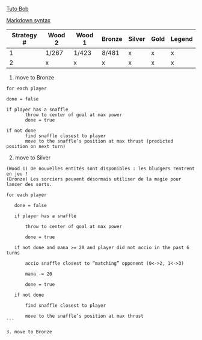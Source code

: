 [Tuto Bob](https://www.codingame.com/blog/lazy-keep-simple/?utm_source=codingame&utm_medium=details-page&utm_campaign=cg-blog&utm_content=fantastic-bits)

[Markdown syntax](https://www.ionos.fr/digitalguide/sites-internet/developpement-web/markdown/)

|Strategy #|Wood 2|Wood 1|Bronze|Silver|Gold|Legend|
|-|-|-|-|-|-|-|
|1|1/267|1/423|8/481|x|x|x|
|2|x|x|x|x|x|x|

1. move to Bronze

```
for each player

done = false

if player has a snaffle
       throw to center of goal at max power
       done = true
       
if not done
       find snaffle closest to player
       move to the snaffle’s position at max thrust (predicted position on next turn)
```

2. move to Silver

``` new rules:
(Wood 1) De nouvelles entités sont disponibles : les bludgers rentrent en jeu !
(Bronze) Les sorciers peuvent désormais utiliser de la magie pour lancer des sorts.
```

````
for each player

   done = false

   if player has a snaffle

       throw to center of goal at max power

       done = true

   if not done and mana >= 20 and player did not accio in the past 6 turns

       accio snaffle closest to “matching” opponent (0<->2, 1<->3)

       mana -= 20

       done = true

   if not done

       find snaffle closest to player

       move to the snaffle’s position at max thrust
```

3. move to Bronze
